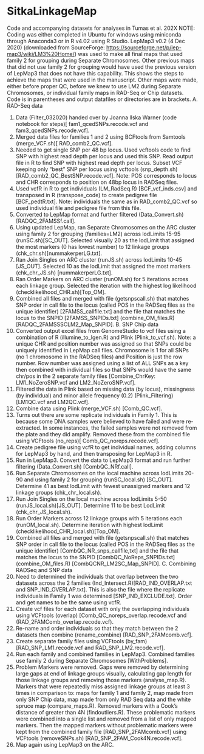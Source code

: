 # SitkaLinkageMap
Code and accompanying datasets for analyses in Tumas et al. 202X
NOTE: Coding was either completed in Ubuntu for windows using miniconda through Anaconda3 or in R v4.02 using R Studio. LepMap3 v0.2 (4 Dec 2020) (downloaded from SourceForge: https://sourceforge.net/p/lep-map3/wiki/LM3%20Home/) was used to make all final maps that used family 2 for grouping during Separate Chromosomes. Other previous maps that did not use family 2 for grouping would have used the previous version of LepMap3 that does not have this capability. This shows the steps to achieve the maps that were used in the manuscript. Other maps were made, either before proper QC, before we knew to use LM2 during Separate Chromosomes, or individual family maps in RAD-Seq or Chip datasets. Code is in parentheses and output datafiles or directories are in brackets. 
A.	RAD-Seq data
1.	Data (Filter_032020) handed over by Joanna Ilska Warner (code notebook for steps)[ fam1_qcedSNPs.recode.vcf and fam3_qcedSNPs.recode.vcf].
2.	Merged data files for families 1 and 2 using BCFtools from Samtools (merge_VCF.sh)[ RAD_comb2_QC.vcf].
3.	Needed to get single SNP per 48 bp locus. Used vcftools code to find SNP with highest read depth per locus and used this SNP. Read output file in R to find SNP with highest read depth per locus. Subset VCF keeping only “best” SNP per locus using vcftools (snp_depth.sh) [RAD_comb2_QC_BestSNP.recode.vcf]. Note: POS corresponds to locus and CHR corresponds to position on 48bp locus in RADSeq files. 
4.	Used vcfR in R to get individuals (LM_RadSeq.R) [BCF_vcf_inds.csv] and transposed in R (transpose_code) to create pedigree file [BCF_pedtR.txt]. Note: individuals the same as in RAD_comb2_QC.vcf so used individual file and pedigree file from this file.
5.	Converted to LepMap format and further filtered (Data_Convert.sh) [RADQC_2FAMSSf.call].
6.	Using updated LepMap, ran Separate Chromosomes on the ARC cluster using family 2 for grouping (families=LM2) across lodLimits 15-95 (runSC.sh)[SC_OUT]. Selected visually 20 as the lodLimit that assigned the most markers (0 has lowest number) to 12 linkage groups (chk_chr.sh)[nummakerperLG.txt]. 
7.	Ran Join Singles on ARC cluster (runJS.sh) across lodLimits 10-45 [JS_OUT]. Selected 10 as the lodLimit that assigned the most markers (chk_chr_JS.sh) [nummakerperLG.txt].
8.	Ran Order Markers on ARC cluster (runOM.sh) for 5 iterations across each linkage group. Selected the iteration with the highest log likelihood (checklikelihood_CHR.sh)[Top_OM]. 
9.	Combined all files and merged with file (getsnpscall.sh) that matches SNP order in call file to the locus (called POS in the RADSeq files as the unique identifier) [2FAMSS_callfile.txt] and the file that matches the locus to the SNPID [2FAMSS_SNPIDs.txt] (combine_OM_files.R) [RADQC_2FAMSSSCLM2_Map_SNPID].
B.	SNP Chip data
1.	Converted output excel files from GenomeStudio to vcf files using a combination of R (illumine_to_lgen.R) and Plink (Plink_to_vcf.sh). Note: a unique CHR and position number was assigned so that SNPs could be uniquely identified in LepMap call files. Chromosome is 1 for all SNPs (no 1 chromosome in the RADSeq files) and Position is just the row number. Row number was assigned using a list of ALL SNPs as a key then combined with individual files so that SNPs would have the same chr/pos in the 2 separate family files [Combine_ChrKey: LM1_NoZeroSNP.vcf and LM2_NoZeroSNP.vcf].  
2.	Filtered the data in Plink based on missing data (by locus), missingness (by individual) and minor allele frequency (0.2) (Plink_Filtering) [LM1QC.vcf and LM2QC.vcf].
3.	Combine data using Plink (merge_VCF.sh) [Comb_QC.vcf].
4.	Turns out there are some replicate individuals in Family 1. This is because some DNA samples were believed to have failed and were re-extracted. In some instances, the failed samples were not removed from the plate and they did amplify. Removed these from the combined file using VCFtools (no_reps)[ Comb_QC_noreps.recode.vcf].
5.	Create pedigree file using vcfR to get individual names, adding columns for LepMap3 by hand, and then transposing for LepMap3 in R. 
6.	Run in LepMap3. Convert the data to LepMap3 format and run further filtering (Data_Convert.sh) [CombQC_NRf.call].
7.	Run Separate Chromosomes on the local machine across lodLimits 20-90 and using family 2 for grouping (runSC_local.sh) [SC_OUT]. Determine 41 as best lodLimit with fewest unassigned markers and 12 linkage groups (chk_chr_local.sh).
8.	Run Join Singles on the local machine across lodLimits 5-50 (runJS_local.sh)[JS_OUT]. Determine 11 to be best LodLimit (chk_chr_JS_local.sh).
9.	Run Order Markers across 12 linkage groups with 5 iterations each (runOM_local.sh). Determine iteration with highest lodLimit (checklikelihood_CHR_local.sh)[Top_OM]. 
10.	Combined all files and merged with file (getsnpscall.sh) that matches SNP order in call file to the locus (called POS in the RADSeq files as the unique identifier) [CombQC_NR_snps_callfile,txt] and the file that matches the locus to the SNPID [CombQC_NoReps_SNPIDs.txt] (combine_OM_files.R) [CombQCNR_LM2SC_Map_SNPID].
C.	Combining RADSeq and SNP data
1.	Need to determined the individuals that overlap between the two datasets across the 2 families (Ind_Intersect.R)[RAD_IND_OVERLAP.txt and SNP_IND_OVERLAP.txt]. This is also the file where the replicate individuals in Family 1 was determined [SNP_IND_EXCLUDE.txt]. Order and get names to be the same using vcfR.
2.	Create vcf files for each dataset with only the overlapping individuals using VCFtools (overlap) [Comb_QC_noreps_overlap.recode.vcf and (RAD_2FAMComb_overlap.recode.vcf).
3.	Re-name and order individuals so that they match between the 2 datasets then combine (rename_combine) [RAD_SNP_2FAMcomb.vcf]. 
4.	Create separate family files using VCFtools (by_fam) [RAD_SNP_LM1.recode.vcf and RAD_SNP_LM2.recode.vcf].
5.	Run each family and combined families in LepMap3. Combined families use family 2 during Separate Chromosomes [WithProblems]. 
6.	Problem Markers were removed. Gaps were removed by determining large gaps at end of linkage groups visually, calculating gap length for those linkage groups and removing those markers (analyse_map.R). Markers that were repeatedly miss assigned linkage groups at least 3 times in comparison to: maps for family 1 and family 2, map made from only SNP Chip data, map made from only RAD Seq data and the white spruce map (compare_maps.R). Removed markers with a Cook’s distance of greater than 4N (findoutliers.R). These problematic markers were combined into a single list and removed from a list of only mapped markers. Then the mapped markers without problematic markers were kept from the combined family file [RAD_SNP_2FAMcomb.vcf] using VCFtools (removeSNPs.sh) [RAD_SNP_2FAM_Cook4N.recode.vcf]. 
7.	Map again using LepMap3 on the ARC. 

